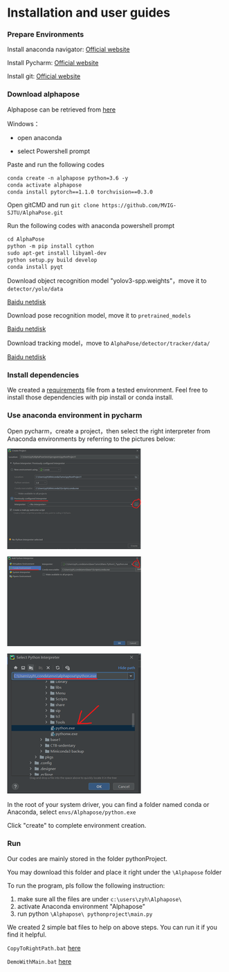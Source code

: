 # Installation and user guides



### Prepare Environments

Install anaconda navigator: [Official website](https://www.anaconda.com/products/individual)

Install Pycharm: [Official website](https://www.jetbrains.com/pycharm/download/#section=windows)

Install git: [Official website](https://git-scm.com/)

### Download alphapose

Alphapose can be retrieved from [here](https://github.com/MVIG-SJTU/AlphaPose/)

Windows：

- open anaconda

- select Powershell prompt

Paste and run the following codes

```
conda create -n alphapose python=3.6 -y
conda activate alphapose
conda install pytorch==1.1.0 torchvision==0.3.0
```

Open gitCMD and run `git clone https://github.com/MVIG-SJTU/AlphaPose.git`

Run the following codes with anaconda powershell prompt

```
cd AlphaPose
python -m pip install cython
sudo apt-get install libyaml-dev
python setup.py build develop
conda install pyqt
```

Download object recognition model "yolov3-spp.weights"，move it to `detector/yolo/data`

[Baidu netdisk](https://pan.baidu.com/s/1Zb2REEIk8tcahDa8KacPNA)

Download pose recognition model, move it to `pretrained_models` 

[Baidu netdisk](https://pan.baidu.com/s/1lvzMhoYgS6o6n8lVDx3GtQ)

Download tracking model，move to `AlphaPose/detector/tracker/data/`

[Baidu netdisk](https://pan.baidu.com/s/1Ifgn0Y_JZE65_qSrQM2l-Q)

 

### Install dependencies

We created a [requirements](https://github.com/Hz-sw/CTB-sedentary-detection/blob/main/requirements.txt) file from a tested environment. Feel free to install those dependencies with pip install or conda install.



### Use anaconda environment in pycharm

Open pycharm，create a project，then select the right interpreter from Anaconda environments by referring to the pictures below:

![img](https://github.com/Hz-sw/CTB-sedentary-detection/blob/main/docs/clip_image002.png)

![img](https://github.com/Hz-sw/CTB-sedentary-detection/blob/main/docs/clip_image004.png)

![img](https://github.com/Hz-sw/CTB-sedentary-detection/blob/main/docs/clip_image006.png)

In the root of your system driver, you can find a folder named conda or Anaconda, select `envs/Alphapose/python.exe`

Click "create" to complete environment creation.

### Run

Our codes are mainly stored in the folder pythonProject.

You may download this folder and place it right under the `\Alphapose` folder

To run the program, pls follow the following instruction:

1. make sure all the files are under `c:\users\zyh\Alphapose\`
2. activate Anaconda environment "Alphapose"
3. run python `\Alphapose\ pythonproject\main.py`

We created 2 simple bat files to help on above steps. You can run it if you find it helpful. 

`CopyToRightPath.bat` [here](https://github.com/Hz-sw/CTB-sedentary-detection/blob/main/CopyToRightPath.bat)

`DemoWithMain.bat` [here](https://github.com/Hz-sw/CTB-sedentary-detection/blob/main/DemoWithMain.bat)
